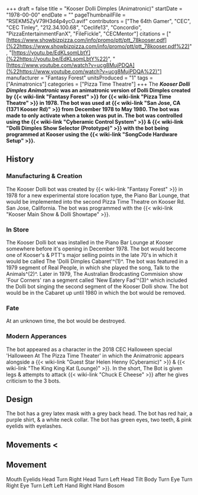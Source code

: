 +++
draft = false
title = "Kooser Dolli Dimples (Animatronic)"
startDate = "1978-00-00"
endDate = ""
pageThumbnailFile = "RSEKM5ZyV79H3d4p4ycO.avif"
contributors = ["The 64th Gamer", "CEC", "CEC Tinley", "212.34.100.68", "Ceclife13", "Concordio", "PizzaEntertainmentFanX", "FileFickle", "CECMentor"]
citations = ["[https://www.showbizpizza.com/info/promo/ptt/ptt_78kooser.pdf](%22https://www.showbizpizza.com/info/promo/ptt/ptt_78kooser.pdf%22)", "[https://youtu.be/EdKLsomLbtY](%22https://youtu.be/EdKLsomLbtY%22)", "[https://www.youtube.com/watch?v=ucg8MujPDQA](%22https://www.youtube.com/watch?v=ucg8MujPDQA%22)"]
manufacturer = "Fantasy Forest"
unitsProduced = "1"
tags = ["Animatronics"]
categories = ["Pizza Time Theatre"]
+++
The ***Kooser Dolli Dimples Animatronic* was an animatronic version of Dolli Dimples created by {{< wiki-link "Fantasy Forest" >}} for {{< wiki-link "Pizza Time Theatre" >}} in 1978. The bot was used at {{< wiki-link "San Jose, CA (1371 Kooser Rd)" >}} from December 1978 to May 1980. The bot was made to only activate when a token was put in. The bot was controlled using the {{< wiki-link "Cyberamic Control System" >}} & {{< wiki-link "Dolli Dimples Show Selector (Prototype)" >}} with the bot being programmed at Kooser using the {{< wiki-link "SongCode Hardware Setup" >}}.**

## History

### Manufacturing & Creation

The Kooser Dolli bot was created by {{< wiki-link "Fantasy Forest" >}} in 1978 for a new experimental store location type, the Piano Bar Lounge, that would be implemented into the second Pizza Time Theatre on Kooser Rd. San Jose, California. The bot was programmed with the {{< wiki-link "Kooser Main Show & Dolli Showtape" >}}.

### In Store

The Kooser Dolli bot was installed in the Piano Bar Lounge at Kooser somewhere before it's opening in December 1978. The bot would become one of Kooser's & PTT's major selling points in the late 70's in which it would be called The 'Dolli Dimples Cabaret'^(1)^. The bot was featured in a 1979 segment of Real People, in which she played the song, Talk to the Animals^(2)^. Later in 1979, The Australian Brodcasting Commision show 'Four Corners' ran a segment called 'New Eatery Fad'^(3)^ which included the Dolli bot singing the second segment of the Kooser Dolli show. The bot would be in the Cabaret up until 1980 in which the bot would be removed.

### Fate

At an unknown time, the bot would be destroyed.

### Modern Apperances

The bot appeared as a character in the 2018 CEC Halloween special 'Halloween At The Pizza Time Theater' in which the Animatronic appears alongside a {{< wiki-link "Guest Star Helen Henny (Cyberamic)" >}} & {{< wiki-link "The King King Kat (Lounge)" >}}. In the short, The Bot is given legs & attempts to attack {{< wiki-link "Chuck E Cheese" >}} after he gives criticism to the 3 bots.

## Design

The bot has a grey latex mask with a grey back head. The bot has red hair, a purple shirt, & a white neck collar. The bot has green eyes, two teeth, & pink eyelids with eyelashes.

## Movements <

  Movement
  -----------------
  Mouth
  Eyelids
  Head Turn Right
  Head Turn Left
  Head Tilt
  Body Turn
  Eye Turn Right
  Eye Turn Left
  Left Hand
  Right Hand
  Bosom
